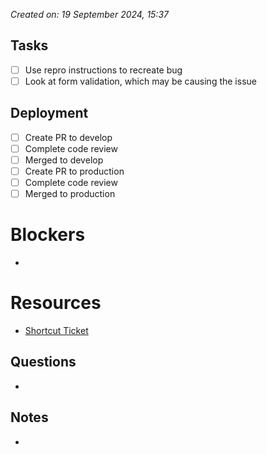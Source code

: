 *Created on: 19 September 2024, 15:37*
## Tasks
- [ ] Use repro instructions to recreate bug
- [ ] Look at form validation, which may be causing the issue
## Deployment
- [ ] Create PR to develop
- [ ] Complete code review
- [ ] Merged to develop
- [ ] Create PR to production
- [ ] Complete code review
- [ ] Merged to production
# Blockers
- 
# Resources
- [Shortcut Ticket](https://app.shortcut.com/azibo-inc/story/48709/landlord-prod-extending-payment-terms-can-not-extend-prorated-payment-terms)
## Questions
- 
## Notes
- 